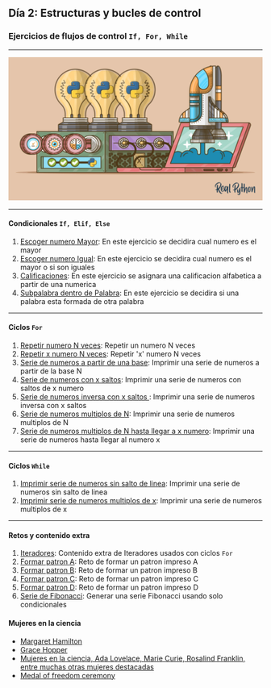 ## Día 2: Estructuras y bucles de control
### Ejercicios de flujos de control `If, For, While`
---
![Ciclos](image/ciclos.png)


---

#### Condicionales `If, Elif, Else`

1. [Escoger numero Mayor](conditionals1.py): En este ejercicio se decidira cual numero es el mayor
2. [Escoger numero Igual](conditionals2.py): En este ejercicio se decidira cual numero es el mayor o si son iguales
3. [Calificaciones](conditionals3.py): En este ejercicio se asignara una calificacion alfabetica a partir de una numerica
4. [Subpalabra dentro de Palabra](conditionals4.py): En este ejercicio se decidira si una palabra esta formada de otra palabra

---
#### Ciclos `For`
1. [Repetir numero N veces](for_loop1.py): Repetir un numero N veces
2. [Repetir x numero N veces](for_loop2.py): Repetir 'x' numero N veces
3. [Serie de numeros a partir de una base](for_loop3.py): Imprimir una serie de numeros a partir de la base N
4. [Serie de numeros con x saltos](for_loop4.py): Imprimir una serie de numeros con saltos de x numero
5. [Serie de numeros inversa con x saltos ](for_loop5.py): Imprimir una serie de numeros inversa con x saltos
6. [Serie de numeros multiplos de N](for_loop6.py): Imprimir una serie de numeros multiplos de N
6. [Serie de numeros multiplos de N hasta llegar a x numero](for_loop7.py): Imprimir una serie de numeros hasta llegar al numero x

---
#### Ciclos `While`
1. [Imprimir serie de numeros sin salto de linea](while1.py): Imprimir una serie de numeros sin salto de linea
1. [Imprimir serie de numeros multiplos de x](while2.py): Imprimir una serie de numeros multiplos de x

---
#### Retos y contenido extra
1. [Iteradores](contenido_for_iteradores.py): Contenido extra de Iteradores usados con ciclos `For`
1. [Formar patron A](while3.py): Reto de formar un patron impreso A
1. [Formar patron B](while4.py): Reto de formar un patron impreso B
1. [Formar patron C](while5.py): Reto de formar un patron impreso C
1. [Formar patron D](while6.py): Reto de formar un patron impreso D
1. [Serie de Fibonacci](reto1_fibonacci.py): Generar una serie Fibonacci usando solo condicionales

#### Mujeres en la ciencia

- [Margaret Hamilton](https://www.bbc.com/mundo/noticias-38097302)
- [Grace Hopper](https://www.infobae.com/tecno/2017/03/08/grace-hopper-la-mujer-que-revoluciono-el-mundo-de-la-computacion-para-siempre/)
- [Mujeres en la ciencia, Ada Lovelace, Marie Curie, Rosalind Franklin, entre muchas otras mujeres destacadas](https://elpais.com/especiales/2018/mujeres-de-la-ciencia/)
- [Medal of freedom ceremony](https://www.youtube.com/watch?v=X1PNp_YggAA&ab_channel=DonDeCosta)
